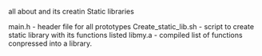 all about and its creatin Static libraries

main.h - header file for all prototypes
Create_static_lib.sh - script to create static library with its functions listed
libmy.a - compiled list of functions conpressed into a library.
